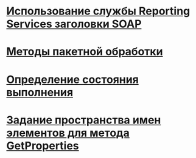 # [Использование службы Reporting Services заголовки SOAP](using-reporting-services-soap-headers.md)

# [Методы пакетной обработки](batching-methods.md)
# [Определение состояния выполнения](identifying-execution-state.md)
# [Задание пространства имен элементов для метода GetProperties](setting-the-item-namespace-for-the-getproperties-method.md)
